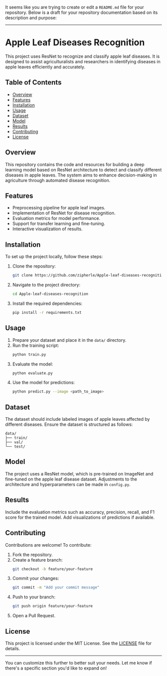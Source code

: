 It seems like you are trying to create or edit a `README.md` file for your repository. Below is a draft for your repository documentation based on its description and purpose:

---

# Apple Leaf Diseases Recognition

This project uses ResNet to recognize and classify apple leaf diseases. It is designed to assist agriculturalists and researchers in identifying diseases in apple leaves efficiently and accurately.

## Table of Contents
- [Overview](#overview)
- [Features](#features)
- [Installation](#installation)
- [Usage](#usage)
- [Dataset](#dataset)
- [Model](#model)
- [Results](#results)
- [Contributing](#contributing)
- [License](#license)

## Overview
This repository contains the code and resources for building a deep learning model based on ResNet architecture to detect and classify different diseases in apple leaves. The system aims to enhance decision-making in agriculture through automated disease recognition.

## Features
- Preprocessing pipeline for apple leaf images.
- Implementation of ResNet for disease recognition.
- Evaluation metrics for model performance.
- Support for transfer learning and fine-tuning.
- Interactive visualization of results.

## Installation
To set up the project locally, follow these steps:
1. Clone the repository:
   ```bash
   git clone https://github.com/zipherle/Apple-leaf-diseases-recognition.git
   ```
2. Navigate to the project directory:
   ```bash
   cd Apple-leaf-diseases-recognition
   ```
3. Install the required dependencies:
   ```bash
   pip install -r requirements.txt
   ```

## Usage
1. Prepare your dataset and place it in the `data/` directory.
2. Run the training script:
   ```bash
   python train.py
   ```
3. Evaluate the model:
   ```bash
   python evaluate.py
   ```
4. Use the model for predictions:
   ```bash
   python predict.py --image <path_to_image>
   ```

## Dataset
The dataset should include labeled images of apple leaves affected by different diseases. Ensure the dataset is structured as follows:
```
data/
├── train/
├── val/
└── test/
```

## Model
The project uses a ResNet model, which is pre-trained on ImageNet and fine-tuned on the apple leaf disease dataset. Adjustments to the architecture and hyperparameters can be made in `config.py`.

## Results
Include the evaluation metrics such as accuracy, precision, recall, and F1 score for the trained model. Add visualizations of predictions if available.

## Contributing
Contributions are welcome! To contribute:
1. Fork the repository.
2. Create a feature branch:
   ```bash
   git checkout -b feature/your-feature
   ```
3. Commit your changes:
   ```bash
   git commit -m "Add your commit message"
   ```
4. Push to your branch:
   ```bash
   git push origin feature/your-feature
   ```
5. Open a Pull Request.

## License
This project is licensed under the MIT License. See the [LICENSE](LICENSE) file for details.

---

You can customize this further to better suit your needs. Let me know if there's a specific section you'd like to expand on!
